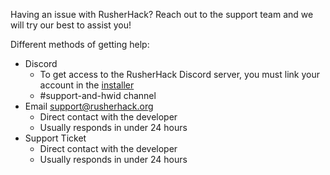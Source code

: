 Having an issue with RusherHack? Reach out to the support team and we will try our best to assist you!

Different methods of getting help:
- Discord
  - To get access to the RusherHack Discord server, you must link your account in the [installer](../introduction/installation)
  - #support-and-hwid channel
- Email  support@rusherhack.org
  - Direct contact with the developer
  - Usually responds in under 24 hours
- Support Ticket
  - Direct contact with the developer
  - Usually responds in under 24 hours
